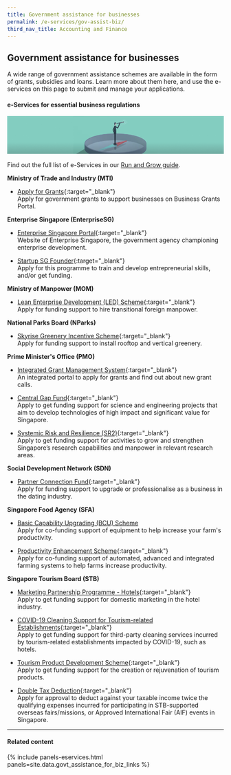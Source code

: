 ```yaml
---
title: Government assistance for businesses
permalink: /e-services/gov-assist-biz/
third_nav_title: Accounting and Finance
---
```


## Government assistance for businesses

A wide range of government assistance schemes are available in the form of grants, subsidies and loans. Learn more about them here, and use the e-services on this page to submit and manage your applications.

#### e-Services for essential business regulations

![Test](/images/grow/GovAssist-banner.png)

Find out the full list of e-Services in our [Run and Grow guide](/run-and-grow/).

**Ministry of Trade and Industry (MTI)**

- [Apply for Grants](https://www.businessgrants.gov.sg/){:target="_blank"}
<br>Apply for government grants to support businesses on Business Grants Portal.

**Enterprise Singapore (EnterpriseSG)**

- [Enterprise Singapore Portal](https://www.enterprisesg.gov.sg/){:target="_blank"}
<br>Website of Enterprise Singapore, the government agency championing enterprise development.

- [Startup SG Founder](https://www.startupsg.gov.sg/programmes/4894/startup-sg-founder/venture-builder-amps-vb-amps){:target="_blank"}
<br>Apply for this programme to train and develop entrepreneurial skills, and/or get funding.

**Ministry of Manpower (MOM)**

- [Lean Enterprise Development (LED) Scheme](https://www.mom.gov.sg/employment-practices/schemes-for-employers-and-employees/led-scheme){:target="_blank"}
<br>Apply for funding support to hire transitional foreign manpower.

**National Parks Board (NParks)**

- [Skyrise Greenery Incentive Scheme](https://www.nparks.gov.sg/skyrisegreenery/incentive-scheme){:target="_blank"}
<br>Apply for funding support to install rooftop and vertical greenery.

**Prime Minister's Office (PMO)**

- [Integrated Grant Management System](https://researchgrant.gov.sg/pages/index.aspx){:target="_blank"}
<br>An integrated portal to apply for grants and find out about new grant calls.

- [Central Gap Fund](https://www.nrf.gov.sg/funding-grants/central-gap-fund){:target="_blank"}
<br>Apply to get funding support for science and engineering projects that aim to develop technologies of high impact and significant value for Singapore.

- [Systemic Risk and Resilience (SR2)](https://www.nrf.gov.sg/funding-grants/systemic-risk-and-resilience){:target="_blank"}
<br>Apply to get funding support for activities to grow and strengthen Singapore’s research capabilities and manpower in relevant research areas.

**Social Development Network (SDN)**

- [Partner Connection Fund](https://www.sdn.sg/fordatingindustry/Pages/PartnerConnectionFund.aspx){:target="_blank"}
<br>Apply for funding support to upgrade or professionalise as a business in the dating industry.

**Singapore Food Agency (SFA)**

- <a href="https://www.sfa.gov.sg/docs/default-source/section/farms/apf-guidelines-(bcu)0777682e079148ef9a7d0fc26a146f15.pdf" target="_blank">Basic Capability Upgrading (BCU) Scheme</a>
<br>Apply for co-funding support of equipment to help increase your farm's productivity.

- [Productivity Enhancement Scheme](https://www.sfa.gov.sg/docs/default-source/tools-and-resources/resources-for-businesses/APFGuidelinesPE_vet){:target="_blank"}
<br>Apply for co-funding support of automated, advanced and integrated farming systems to help farms increase productivity.

**Singapore Tourism Board (STB)**

- [Marketing Partnership Programme - Hotels](https://www.stb.gov.sg/content/stb/en/assistance-and-licensing/MPP/MPP-Hotels.html){:target="_blank"}
<br>Apply to get funding support for domestic marketing in the hotel industry.

- [COVID-19 Cleaning Support for Tourism-related Establishments](https://www.stb.gov.sg/content/stb/en/assistance-and-licensing/Support-for-Cleaning-Disinfection-Costs.html){:target="_blank"}
<br>Apply to get funding support for third-party cleaning services incurred by tourism-related establishments impacted by COVID-19, such as hotels.

- [Tourism Product Development Scheme](https://www.stb.gov.sg/content/stb/en/assistance-and-licensing/grants-overview.html){:target="_blank"}
<br>Apply to get funding support for the creation or rejuvenation of tourism products.

- [Double Tax Deduction](https://www.stb.gov.sg/content/stb/en/assistance-and-licensing/tax-incentives-overview/submission.html){:target="_blank"}
<br>Apply for approval to deduct against your taxable income twice the qualifying expenses incurred for participating in STB-supported overseas fairs/missions, or Approved International Fair (AIF) events in Singapore.

----

#### Related content

{% include panels-eservices.html panels=site.data.govt_assistance_for_biz_links %}
